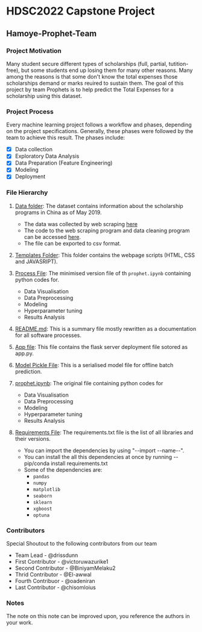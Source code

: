 # HDSC2022 Capstone Project
## Hamoye-Prophet-Team

### Project Motivation
Many student secure different types of scholarships (full, partial, tutition-free), but some students end up losing them for many other reasons. 
Many among the reasons is that some don't know the total expenses those scholarships demand or marks reuired to sustain them. 
The goal of this project by team Prophets is to help predict the Total Expenses for a scholarship using this dataset.

### Project Process
Every machine learning project follows a workflow and phases, depending on the project specifications. Generally, these phases were followed by the 
team to achieve this result. The phases include:
- [x] Data collection
- [x] Exploratory Data Analysis
- [x] Data Preparation (Feature Engineering)
- [x] Modeling
- [x] Deployment

### File Hierarchy
1. [Data folder](https://github.com/drissdunn/Hamoye-Prophet-Team/tree/main/data):
The dataset contains information about the scholarship programs in China as of May 2019.
   - The data was collected by web scraping [here](https://www.cucas.edu.cn/china_scholarships/)
   - The code to the web scraping program and data cleaning program can be accessed [here](https://github.com/mcmuralishclint/CUCAS).
   - The file can be exported to csv format.

2. [Templates Folder](https://github.com/drissdunn/Hamoye-Prophet-Team/tree/main/templates):
This folder contains the webpage scripts (HTML, CSS and JAVASRIPT).

3. [Process File](https://github.com/drissdunn/Hamoye-Prophet-Team/blob/main/Procfile):
The minimised version file of th `prophet.ipynb` containing python codes for.
   - Data Visualisation
   - Data Preprocessing
   - Modeling
   - Hyperparameter tuning
   - Results Analysis

4. [README.md](https://github.com/drissdunn/Hamoye-Prophet-Team/blob/main/README.md):
This is a summary file mostly rewritten as a documentation for all software processes.

5. [App file](https://github.com/drissdunn/Hamoye-Prophet-Team/blob/main/app.py):
This file contains the flask server deployment file sotored as app.py.

6. [Model Pickle File](https://github.com/drissdunn/Hamoye-Prophet-Team/blob/main/model.pkl):
This is a serialised model file for offline batch prediction.

7. [prophet.ipynb](https://github.com/drissdunn/Hamoye-Prophet-Team/blob/main/prophet.ipynb): The original file containing python codes for
   - Data Visualisation
   - Data Preprocessing
   - Modeling
   - Hyperparameter tuning
   - Results Analysis

7. [Requirements File](https://github.com/drissdunn/Hamoye-Prophet-Team/blob/main/requirements.txt): The requirements.txt file is the list of all libraries and their versions.
    - You can import the dependencies by using "--import --name--".
    - You can install the all this dependencies at once by running --pip/conda install requirements.txt
    - Some of the dependencies are:
        - `pandas`
        - `numpy`
        - `matplotlib`
        - `seaborn`
        - `sklearn`
        - `xgboost`
        - `optuna`

### Contributors
Special Shoutout to the following contributors from our team
- Team Lead - @drissdunn
- First Contributor - @victoruwazurike1
- Second Contributor - @BiniyamMelaku2
- Thrid Contributor - @El-awwal
- Fourth Contribuor - @oadeniran
- Last Contributor - @chisomloius

### Notes 
The note on this note can be improved upon, you reference the authors in your work.